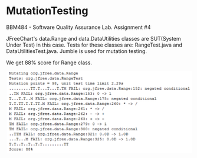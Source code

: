 # MutationTesting
BBM484 - Software Quality Assurance Lab. Assignment #4

JFreeChart's data.Range and data.DataUtilities classes are SUT(System Under Test) in this case.
Tests for these classes are: RangeTest.java and DataUtilitiesTest.java. Jumble is used for mutation testing.


We get 88% score for Range class.

![Alt text](https://github.com/tugba2/MutationTesting/blob/master/resources/range_output.png "Mutation Test Results for Range")
